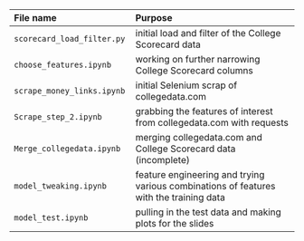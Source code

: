 | File name | Purpose | 
|:-- |:-- |
|```scorecard_load_filter.py ```   | initial load and filter of the College Scorecard data |
|```choose_features.ipynb```       | working on further narrowing College Scorecard columns |
|```scrape_money_links.ipynb```    | initial Selenium scrap of collegedata.com |
|```Scrape_step_2.ipynb```         | grabbing the features of interest from collegedata.com with requests |
|```Merge_collegedata.ipynb```     | merging collegedata.com and College Scorecard data (incomplete) |
|```model_tweaking.ipynb```       | feature engineering and trying various combinations of features with the training data | 
|```model_test.ipynb```            | pulling in the test data and making plots for the slides |

